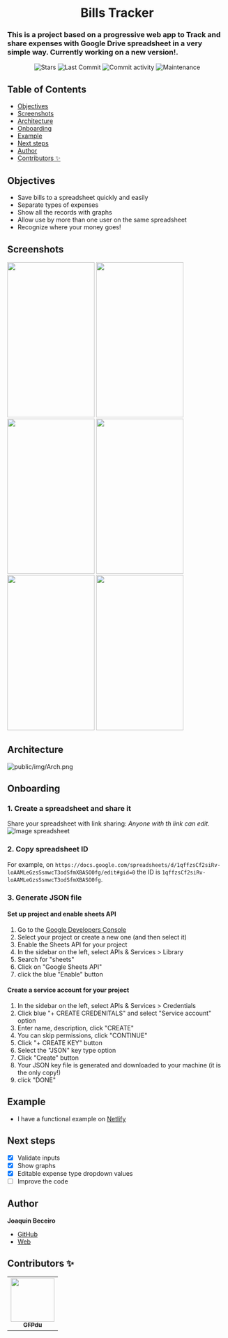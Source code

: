 <h1 align="center">Bills Tracker</h1>

### This is a project based on a progressive web app to Track and share expenses with Google Drive spreadsheet in a very simple way. Currently working on a new version!.

<p align="center">
  <img alt="Stars" src="https://img.shields.io/github/stars/JoaquinBeceiro/Bills-Tracker.svg?style=plasticr"/>
  <img alt="Last Commit" src="https://img.shields.io/github/last-commit/JoaquinBeceiro/Bills-Tracker.svg?style=plasticr"/>
  <img alt="Commit activity" src="https://img.shields.io/github/commit-activity/m/JoaquinBeceiro/Bills-Tracker.svg?style=plasticr"/>
  <img alt="Maintenance" src="https://img.shields.io/maintenance/yes/2021"/>
</p>

## Table of Contents

- [Objectives](#Objectives)
- [Screenshots](#Screenshots)
- [Architecture](#Architecture)
- [Onboarding](#Onboarding)
- [Example](#Example)
- [Next steps](#Next-steps)
- [Author](#Author)
- [Contributors ✨](#Contributors-✨)

## Objectives

- Save bills to a spreadsheet quickly and easily
- Separate types of expenses
- Show all the records with graphs
- Allow use by more than one user on the same spreadsheet
- Recognize where your money goes!

## Screenshots

<p float="left">
  <img src="public/img/screens/splash.png" width="200" height="355" />
  <img src="public/img/screens/onboarding.png" width="200" height="355" />
  <img src="public/img/screens/home.png" width="200" height="355" />
  <img src="public/img/screens/home_success.png" width="200" height="355" />
  <img src="public/img/screens/analytics.png" width="200" height="355" /> 
  <img src="public/img/screens/types.png" width="200" height="355" />
</p>

## Architecture

![public/img/Arch.png](public/img/Arch.png)

## Onboarding

### 1. Create a spreadsheet and share it

Share your spreadsheet with link sharing: _Anyone with th link can edit_.
![Image spreadsheet](public/img/spreadsheetSS.png)

### 2. Copy spreadsheet ID

For example, on `https://docs.google.com/spreadsheets/d/1qffzsCf2siRv-loAAMLeGzsSsmwcT3odSfmXBASO0fg/edit#gid=0` the ID is `1qffzsCf2siRv-loAAMLeGzsSsmwcT3odSfmXBASO0fg`.

### 3. Generate JSON file

#### Set up project and enable sheets API

1. Go to the [Google Developers Console](https://console.developers.google.com/)
2. Select your project or create a new one (and then select it)
3. Enable the Sheets API for your project
4. In the sidebar on the left, select APIs & Services > Library
5. Search for "sheets"
6. Click on "Google Sheets API"
7. click the blue "Enable" button

#### Create a service account for your project

1. In the sidebar on the left, select APIs & Services > Credentials
2. Click blue "+ CREATE CREDENITALS" and select "Service account" option
3. Enter name, description, click "CREATE"
4. You can skip permissions, click "CONTINUE"
5. Click "+ CREATE KEY" button
6. Select the "JSON" key type option
7. Click "Create" button
8. Your JSON key file is generated and downloaded to your machine (it is the only copy!)
9. click "DONE"

## Example

- I have a functional example on [Netlify](https://sleepy-bhaskara-080018.netlify.com/)

## Next steps

- [x] Validate inputs
- [x] Show graphs
- [x] Editable expense type dropdown values
- [ ] Improve the code

## Author

**Joaquin Beceiro**

- [GitHub](https://github.com/JoaquinBeceiro)
- [Web](https://JoaquinBeceiro.com.uy)

## Contributors ✨

<table>
  <tr>
    <td align="center"><a href="https://github.com/GFPdu"><img src="https://avatars.githubusercontent.com/u/32202381?v=3?s=100" width="100px;" alt=""/><br /><sub><b>GFPdu</b></sub></a></td>
  </tr>
</table>
